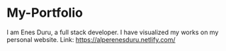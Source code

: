 # My-Portfolio
I am Enes Duru, a full stack developer. 
I have visualized my works on my personal website. 
Link: https://alperenesduru.netlify.com/
